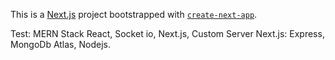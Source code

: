 This is a [Next.js](https://nextjs.org/) project bootstrapped with [`create-next-app`](https://github.com/vercel/next.js/tree/canary/packages/create-next-app).

Test:
MERN Stack React, Socket io, Next.js, Custom Server Next.js: Express, MongoDb Atlas, Nodejs.

